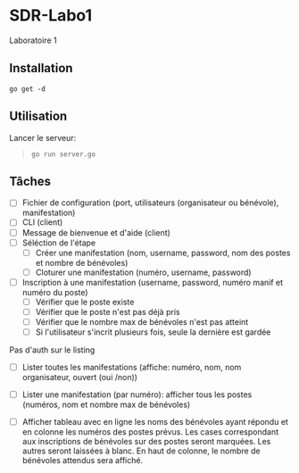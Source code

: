 # SDR-Labo1
Laboratoire 1

## Installation

`go get -d`


## Utilisation

Lancer le serveur:

> `go run server.go`

## Tâches

- [ ] Fichier de configuration (port, utilisateurs (organisateur ou bénévole), manifestation)
- [ ] CLI (client)
- [ ] Message de bienvenue et d'aide (client)
- [ ] Séléction de l'étape
   - [ ] Créer une manifestation (nom, username, password, nom des postes et nombre de bénévoles)
   - [ ] Cloturer une manifestation (numéro, username, password)
- [ ] Inscription à une manifestation (username, password, numéro manif et numéro du poste)
   - [ ] Vérifier que le poste existe
   - [ ] Vérifier que le poste n'est pas déjà pris
   - [ ] Vérifier que le nombre max de bénévoles n'est pas atteint
   - [ ] Si l'utilisateur s'incrit plusieurs fois, seule la dernière est gardée

Pas d'auth sur le listing

- [ ] Lister toutes les manifestations (affiche: numéro, nom, nom organisateur, ouvert (oui /non))

- [ ] Lister une manifestation (par numéro): afficher tous les postes (numéros, nom et nombre max de bénévoles)

- [ ] Afficher tableau avec en ligne les noms des bénévoles ayant répondu et en colonne les
numéros des postes prévus. Les cases correspondant aux inscriptions de bénévoles sur des postes seront marquées. Les autres seront laissées à blanc. En haut de colonne, le nombre de bénévoles attendus sera affiché. 